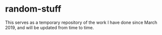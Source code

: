 # random-stuff
This serves as a temporary repository of the work I have done since March 2019, and will be updated from time to time.
